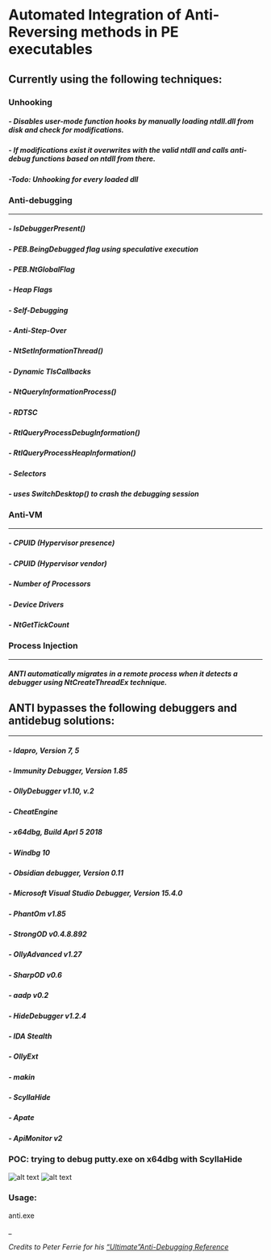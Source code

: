 # Automated Integration of Anti-Reversing methods in PE executables  
## Currently using the following techniques:<br />
### Unhooking
##### - Disables user-mode function hooks by manually loading ntdll.dll from disk and check for modifications. 
##### - If modifications exist it overwrites with the valid ntdll and calls anti-debug functions based on ntdll from there.
##### -_Todo: Unhooking for every loaded dll_ 

### Anti-debugging<br />
___
##### - IsDebuggerPresent()<br/>
##### - PEB.BeingDebugged flag using speculative execution<br />
##### - PEB.NtGlobalFlag<br />
##### - Heap Flags<br />
##### - Self-Debugging<br />
##### - Anti-Step-Over<br />
##### - NtSetInformationThread()<br />
##### - Dynamic TlsCallbacks<br />
##### - NtQueryInformationProcess()<br />
##### - RDTSC<br />
##### - RtlQueryProcessDebugInformation()<br />
##### - RtlQueryProcessHeapInformation()<br />
##### - Selectors<br />
##### - uses SwitchDesktop() to crash the debugging session<br /><ul/>

### Anti-VM<br />
___
##### - CPUID (Hypervisor presence)<br />
##### - CPUID (Hypervisor vendor)<br />
##### - Number of Processors<br />
##### - Device Drivers<br />
##### - NtGetTickCount

### Process Injection
___
##### ANTI automatically migrates in a remote process when it detects a debugger using NtCreateThreadEx technique.

## ANTI bypasses the following debuggers and antidebug solutions:
___
##### - Idapro, Version 7, 5
##### - Immunity Debugger, Version 1.85
##### - OllyDebugger v1.10, v.2
##### - CheatEngine
##### - x64dbg, Build Aprl 5 2018
##### - Windbg 10
##### - Obsidian debugger, Version 0.11
##### - Microsoft Visual Studio Debugger, Version 15.4.0
##### - PhantOm v1.85
##### - StrongOD v0.4.8.892
##### - OllyAdvanced v1.27
##### - SharpOD v0.6
##### - aadp v0.2
##### - HideDebugger v1.2.4
##### - IDA Stealth
##### - OllyExt
##### - makin
##### - ScyllaHide 
##### - Apate
##### - ApiMonitor v2

### POC: trying to debug putty.exe on x64dbg with ScyllaHide
![alt text](https://github.com/nihilboy/anti/blob/master/scylla.jpg "Logo Title Text 1")
![alt text](https://github.com/nihilboy/anti/blob/master/scylla_crash.jpg "Logo Title Text 1")

### Usage:
anti.exe <target file> <section name> <pid>_


_Credits to Peter Ferrie for his [“Ultimate”Anti-Debugging Reference](http://pferrie.host22.com/papers/antidebug.pdf)_
